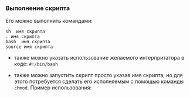 ### Выполнение скрипта

Его можно выполнить командами:
```
sh  имя скрипта
. имя скрипта
bash  имя скрипта
source имя скрипта
```

* также можно указать использование желаемого интерпритатора в коде:
`#!/bin/bash`

* также можно запустить скрипт просто указав имя скрипта, но для этого потребуется сделать его исполняемым с помощью команды `chmod`.
Пример использования:




